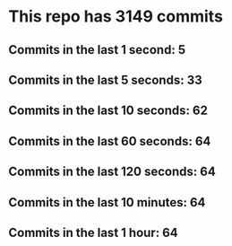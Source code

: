 # This repo has 3149 commits

## Commits in the last 1 second: 5
## Commits in the last 5 seconds: 33
## Commits in the last 10 seconds: 62
## Commits in the last 60 seconds: 64
## Commits in the last 120 seconds: 64
## Commits in the last 10 minutes: 64
## Commits in the last 1 hour: 64
